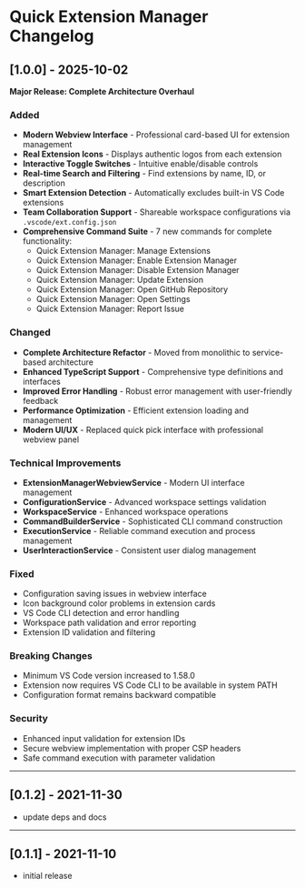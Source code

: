 # Quick Extension Manager Changelog

## [1.0.0] - 2025-10-02

**Major Release: Complete Architecture Overhaul**

### Added
- **Modern Webview Interface** - Professional card-based UI for extension management
- **Real Extension Icons** - Displays authentic logos from each extension
- **Interactive Toggle Switches** - Intuitive enable/disable controls
- **Real-time Search and Filtering** - Find extensions by name, ID, or description
- **Smart Extension Detection** - Automatically excludes built-in VS Code extensions
- **Team Collaboration Support** - Shareable workspace configurations via `.vscode/ext.config.json`
- **Comprehensive Command Suite** - 7 new commands for complete functionality:
  - Quick Extension Manager: Manage Extensions
  - Quick Extension Manager: Enable Extension Manager
  - Quick Extension Manager: Disable Extension Manager
  - Quick Extension Manager: Update Extension
  - Quick Extension Manager: Open GitHub Repository
  - Quick Extension Manager: Open Settings
  - Quick Extension Manager: Report Issue

### Changed
- **Complete Architecture Refactor** - Moved from monolithic to service-based architecture
- **Enhanced TypeScript Support** - Comprehensive type definitions and interfaces
- **Improved Error Handling** - Robust error management with user-friendly feedback
- **Performance Optimization** - Efficient extension loading and management
- **Modern UI/UX** - Replaced quick pick interface with professional webview panel

### Technical Improvements
- **ExtensionManagerWebviewService** - Modern UI interface management
- **ConfigurationService** - Advanced workspace settings validation
- **WorkspaceService** - Enhanced workspace operations
- **CommandBuilderService** - Sophisticated CLI command construction
- **ExecutionService** - Reliable command execution and process management
- **UserInteractionService** - Consistent user dialog management

### Fixed
- Configuration saving issues in webview interface
- Icon background color problems in extension cards
- VS Code CLI detection and error handling
- Workspace path validation and error reporting
- Extension ID validation and filtering

### Breaking Changes
- Minimum VS Code version increased to 1.58.0
- Extension now requires VS Code CLI to be available in system PATH
- Configuration format remains backward compatible

### Security
- Enhanced input validation for extension IDs
- Secure webview implementation with proper CSP headers
- Safe command execution with parameter validation

---

## [0.1.2] - 2021-11-30

- update deps and docs

---

## [0.1.1] - 2021-11-10

- initial release
